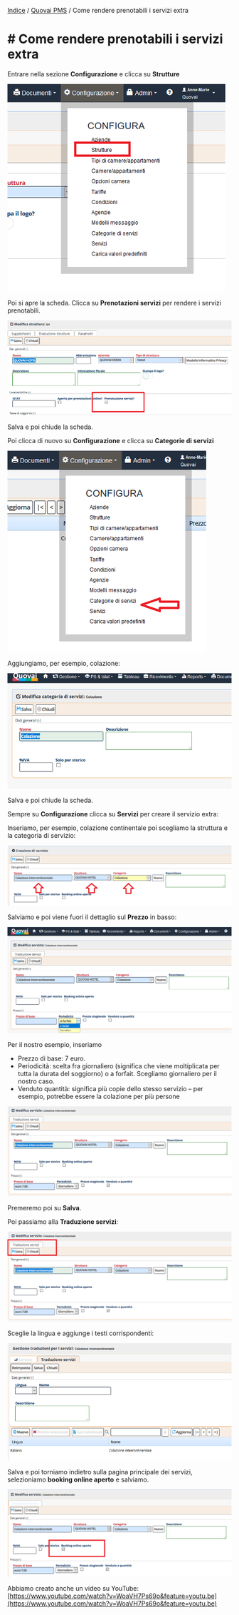 

[Indice](index.md) / [Quovai PMS](quovai-pms-it.md) / Come rendere prenotabili i servizi extra

# # Come rendere prenotabili i servizi extra

Entrare nella sezione  **Configurazione** e clicca su **Strutture** 

![](images/rendere-prenotabili-i-servizi-001.png)

Poi si apre la scheda. Clicca su **Prenotazioni servizi** per rendere i servizi prenotabili.

![](images/rendere-prenotabili-i-servizi-002.png)

Salva e poi chiude la scheda.

Poi clicca di nuovo su **Configurazione** e  clicca su **Categorie di servizi**

![](images/rendere-prenotabili-i-servizi-003a.png)

Aggiungiamo, per esempio, colazione:

![](images/rendere-prenotabili-i-servizi-003.png)

Salva e poi chiude la scheda.

Sempre su **Configurazione** clicca su **Servizi** per creare il servizio extra:

Inseriamo, per esempio, colazione continentale poi scegliamo la struttura e la categoria di servizio:

![](images/rendere-prenotabili-i-servizi-004.png)

Salviamo e poi viene fuori il dettaglio sul **Prezzo** in basso:  

![](images/rendere-prenotabili-i-servizi-005.png)

Per il nostro esempio, inseriamo 

 - Prezzo di base: 7 euro.
 - Periodicità: scelta fra giornaliero (significa che viene moltiplicata per tutta la durata del soggiorno) o a forfait. Scegliamo giornaliero per il nostro caso.
 - Venduto quantità: significa più copie dello stesso servizio – per esempio, potrebbe essere la colazione per più persone
 
![](images/rendere-prenotabili-i-servizi-006.png)

Premeremo poi su **Salva**.

Poi passiamo alla **Traduzione servizi**: 

![](images/rendere-prenotabili-i-servizi-007.png)

Sceglie la lingua e aggiunge i testi corrispondenti: 

![](images/rendere-prenotabili-i-servizi-008.png)
  
Salva e poi torniamo indietro sulla pagina principale dei servizi, selezioniamo **booking online aperto** e salviamo.

![](images/rendere-prenotabili-i-servizi-009.png)

Abbiamo creato anche un video su YouTube:
[https://www.youtube.com/watch?v=WoaVH7Ps69o&feature=youtu.be](https://www.youtube.com/watch?v=WoaVH7Ps69o&feature=youtu.be)  

  